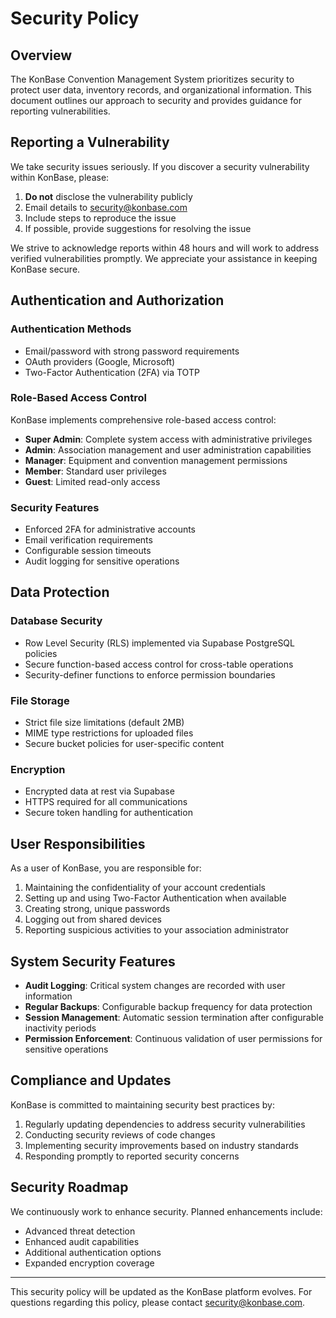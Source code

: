 # Security Policy

## Overview

The KonBase Convention Management System prioritizes security to protect user data, inventory records, and organizational information. This document outlines our approach to security and provides guidance for reporting vulnerabilities.

## Reporting a Vulnerability

We take security issues seriously. If you discover a security vulnerability within KonBase, please:

1. **Do not** disclose the vulnerability publicly
2. Email details to [security@konbase.com](mailto:security@konbase.com)
3. Include steps to reproduce the issue
4. If possible, provide suggestions for resolving the issue

We strive to acknowledge reports within 48 hours and will work to address verified vulnerabilities promptly. We appreciate your assistance in keeping KonBase secure.

## Authentication and Authorization

### Authentication Methods

- Email/password with strong password requirements
- OAuth providers (Google, Microsoft)
- Two-Factor Authentication (2FA) via TOTP

### Role-Based Access Control

KonBase implements comprehensive role-based access control:

- **Super Admin**: Complete system access with administrative privileges
- **Admin**: Association management and user administration capabilities
- **Manager**: Equipment and convention management permissions
- **Member**: Standard user privileges
- **Guest**: Limited read-only access

### Security Features

- Enforced 2FA for administrative accounts
- Email verification requirements
- Configurable session timeouts
- Audit logging for sensitive operations

## Data Protection

### Database Security

- Row Level Security (RLS) implemented via Supabase PostgreSQL policies
- Secure function-based access control for cross-table operations
- Security-definer functions to enforce permission boundaries

### File Storage

- Strict file size limitations (default 2MB)
- MIME type restrictions for uploaded files
- Secure bucket policies for user-specific content

### Encryption

- Encrypted data at rest via Supabase
- HTTPS required for all communications
- Secure token handling for authentication

## User Responsibilities

As a user of KonBase, you are responsible for:

1. Maintaining the confidentiality of your account credentials
2. Setting up and using Two-Factor Authentication when available
3. Creating strong, unique passwords
4. Logging out from shared devices
5. Reporting suspicious activities to your association administrator

## System Security Features

- **Audit Logging**: Critical system changes are recorded with user information
- **Regular Backups**: Configurable backup frequency for data protection
- **Session Management**: Automatic session termination after configurable inactivity periods
- **Permission Enforcement**: Continuous validation of user permissions for sensitive operations

## Compliance and Updates

KonBase is committed to maintaining security best practices by:

1. Regularly updating dependencies to address security vulnerabilities
2. Conducting security reviews of code changes
3. Implementing security improvements based on industry standards
4. Responding promptly to reported security concerns

## Security Roadmap

We continuously work to enhance security. Planned enhancements include:

- Advanced threat detection
- Enhanced audit capabilities
- Additional authentication options
- Expanded encryption coverage

---

This security policy will be updated as the KonBase platform evolves. For questions regarding this policy, please contact [security@konbase.com](mailto:security@konbase.com).
